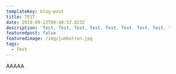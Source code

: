 ```yaml
---
templateKey: blog-post
title: TEST
date: 2019-09-23T08:40:57.823Z
description: 'Test. Test. Test. Test. Test. Test. Test. Test. '
featuredpost: false
featuredimage: /img/jumbotron.jpg
tags:
  - Test
---
```

AAAAA

